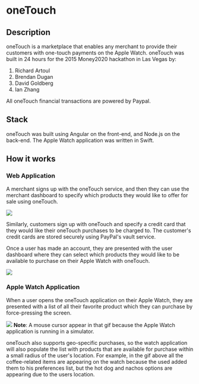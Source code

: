 # oneTouch

## Description

oneTouch is a marketplace that enables any merchant to provide their customers with one-touch payments on the Apple Watch. oneTouch was built in 24 hours for the 2015 Money2020 hackathon in Las Vegas by:

1. Richard Artoul
2. Brendan Dugan
3. David Goldberg
4. Ian Zhang

All oneTouch financial transactions are powered by Paypal.

## Stack

oneTouch was built using Angular on the front-end, and Node.js on the back-end. The Apple Watch application was written in Swift.

## How it works

### Web Application

A merchant signs up with the oneTouch service, and then they can use the merchant dashboard to specify which products they would like to offer for sale using oneTouch.

![](http://g.recordit.co/MjSnqkfIej.gif)

Similarly, customers sign up with oneTouch and specify a credit card that they would like their oneTouch purchases to be charged to. The customer's credit cards are stored securely using PayPal's vault service.

Once a user has made an account, they are presented with the user dashboard where they can select which products they would like to be available to purchase on their Apple Watch with oneTouch.

![](http://g.recordit.co/FEuWehcUhl.gif)

### Apple Watch Application

When a user opens the oneTouch application on their Apple Watch, they are presented with a list of all their favorite product which they can purchase by force-pressing the screen.

![](http://g.recordit.co/acBQJ0RaFS.gif)
**Note**: A mouse cursor appear in that gif because the Apple Watch application is running in a simulator.

oneTouch also supports geo-specific purchases, so the watch application will also populate the list with products that are available for purchase within a small radius of the user's location. For example, in the gif above all the coffee-related items are appearing on the watch because the used added them to his preferences list, but the hot dog and nachos options are appearing due to the users location.






